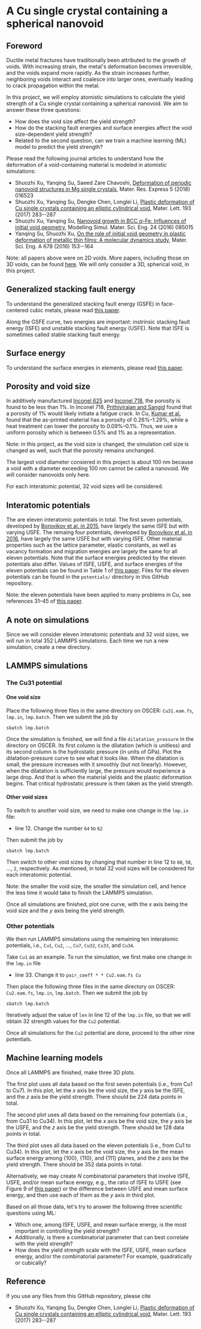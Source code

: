 # A Cu single crystal containing a spherical nanovoid

## Foreword

Ductile metal fractures have traditionally been attributed to the growth of voids. With increasing strain, the metal's deformation becomes irreversible, and the voids expand more rapidly. As the strain increases further, neighboring voids interact and coalesce into larger ones, eventually leading to crack propagation within the metal.

In this project, we will employ atomistic simulations to calculate the yield strength of a Cu single crystal containing a spherical nanovoid. We aim to answer these three questions:

- How does the void size affect the yield strength?
- How do the stacking fault energies and surface energies affect the void size-dependent yield strength?
- Related to the second question, can we train a machine learning (ML) model to predict the yield strength?

Please read the following journal articles to understand how the deformation of a void-containing material is modeled in atomistic simulations:

- Shuozhi Xu, Yanqing Su, Saeed Zare Chavoshi, [Deformation of periodic nanovoid structures in Mg single crystals](http://dx.doi.org/10.1088/2053-1591/aaa678), Mater. Res. Express 5 (2018) 016523
- Shuozhi Xu, Yanqing Su, Dengke Chen, Longlei Li, [Plastic deformation of Cu single crystals containing an elliptic cylindrical void](http://dx.doi.org/10.1016/j.matlet.2017.02.005), Mater. Lett. 193 (2017) 283--287
- Shuozhi Xu, Yanqing Su, [Nanovoid growth in BCC $\alpha$-Fe: Influences of initial void geometry](http://dx.doi.org/10.1088/0965-0393/24/8/085015), Modelling Simul. Mater. Sci. Eng. 24 (2016) 085015
- Yanqing Su, Shuozhi Xu, [On the role of initial void geometry in plastic deformation of metallic thin films: A molecular dynamics study](http://dx.doi.org/10.1016/j.msea.2016.09.091), Mater. Sci. Eng. A 678 (2016) 153--164

Note: all papers above were on 2D voids. More papers, including those on 3D voids, can be found [here](https://drive.google.com/drive/folders/10zcbMxHpxCnG1PrJtRhMz4cvf44nXNWz?usp=sharing). We will only consider a 3D, spherical void, in this project.

## Generalized stacking fault energy

To understand the generalized stacking fault energy (GSFE) in face-centered cubic metals, please read [this paper](http://dx.doi.org/10.1063/1.5115282).

Along the GSFE curve, two energies are important: instrinsic stacking fault energy (ISFE) and unstable stacking fault energy (USFE). Note that ISFE is sometimes called stable stacking fault energy.

## Surface energy

To understand the surface energies in elements, please read [this paper](http://dx.doi.org/10.1038/sdata.2016.80).

## Porosity and void size

In additively manufactured [Inconel 625](https://doi.org/10.1016/j.matdes.2022.111545) and [Inconel 718](https://doi.org/10.1016/j.promfg.2020.05.117), the porosity is found to be less than 1%. In Inconel 718, [Prithivirajan and Sangid](https://doi.org/10.1016/j.matdes.2018.04.022) found that a porosity of 1% would likely initiate a fatigue crack. In Cu, [Kumar et al.](https://doi.org/10.1016/j.promfg.2017.07.084) found that the as-printed material has a porosity of 0.26%–1.29%, while a heat treatment can lower the porosity to 0.09%–0.1%. Thus, we use a uniform porosity which is between 0.5% and 1% as a representation.

Note: in this project, as the void size is changed, the simulation cell size is changed as well, such that the porosity remains unchanged.

The largest void diameter consiered in this project is about 100 nm because a void with a diameter exceeding 100 nm cannot be called a nanovoid. We will consider nanovoids only here.

For each interatomic potential, 32 void sizes will be considered.

## Interatomic potentials

The are eleven interatomic potentials in total. The first seven potentials, developed by [Borovikov et al. in 2015](http://dx.doi.org/10.1088/0965-0393/23/5/055003), have largely the same ISFE but with varying USFE. The remaing four potentials, developed by [Borovikov et al. in 2016](http://dx.doi.org/10.1088/0965-0393/24/8/085017), have largely the same USFE but with varying ISFE. Other material properties such as the lattice parameter, elastic constants, as well as vacancy formation and migration energies are largely the same for all eleven potentials. Note that the surface energies predicted by the eleven potentials also differ. Values of ISFE, USFE, and surface energies of the eleven potentials can be found in Table 1 of [this paper](http://dx.doi.org/10.1088/0965-0393/24/8/085017). Files for the eleven potentials can be found in the `potentials/` directory in this GitHub repository.

Note: the eleven potentials have been applied to many problems in Cu, see references 31–45 of [this paper](http://dx.doi.org/10.1007/s10853-023-08779-8).

[//]: # (The second set contains [one interatomic potential]https://doi.org/10.1103/physrevb.63.224106. The file for this potential, `Cu_Mishin.eam.alloy`, can be found in the `potentials/` directory in this GitHub repository. Values of ISFE, USFE, and surface energies predicted by this `Mishin` potential are very close to those by the `Cu31` potential. However, the two potentials predict different lattice parameter and vacancy migration energy.)

## A note on simulations

Since we will consider eleven interatomic potentials and 32 void sizes, we will run in total 352 LAMMPS simulations. Each time we run a new simulation, create a new directory.

## LAMMPS simulations

### The Cu31 potential

#### One void size

Place the following three files in the same directory on OSCER: `Cu31.eam.fs`, `lmp.in`, `lmp.batch`. Then we submit the job by

	sbatch lmp.batch

Once the simulation is finished, we will find a file `dilatation_pressure` in the directory on OSCER. Its first column is the dilatation (which is unitless) and its second column is the hydrostatic pressure (in units of GPa). Plot the dilatation-pressure curve to see what it looks like. When the dilatation is small, the pressure increases with it smoothly (but not linearly). However, when the dilatation is sufficiently large, the pressure would experience a large drop. And that is when the material yields and the plastic deformation begins. That critical hydrostatic pressure is then taken as the yield strength.

#### Other void sizes

To switch to another void size, we need to make one change in the `lmp.in` file:

- line 12. Change the number `64` to `62`

Then submit the job by

	sbatch lmp.batch

Then switch to other void sizes by changing that number in line 12 to `60`, `58`, ..., `2`, respectively. As mentioned, in total 32 void sizes will be considered for each interatomic potential.

Note: the smaller the void size, the smaller the simulation cell, and hence the less time it would take to finish the LAMMPS simulation.

Once all simulations are finished, plot one curve, with the _x_ axis being the void size and the _y_ axis being the yield strength.

### Other potentials

We then run LAMMPS simulations using the remaining ten interatomic potentials, i.e., `Cu1`, `Cu2`, ..., `Cu7`, `Cu32`, `Cu33`, and `Cu34`.

Take `Cu1` as an example. To run the simulation, we first make one change in the `lmp.in` file

- line 33. Change it to `pair_coeff * * Cu2.eam.fs Cu`

Then place the following three files in the same directory on OSCER: `Cu2.eam.fs`, `lmp.in`, `lmp.batch`. Then we submit the job by

	sbatch lmp.batch

Iteratively adjust the value of `len` in line 12 of the `lmp.in` file, so that we will obtain 32 strength values for the `Cu2` potential.

Once all simulations for the `Cu2` potential are done, proceed to the other nine potentials.

## Machine learning models

Once all LAMMPS are finished, make three 3D plots.

The first plot uses all data based on the first seven potentials (i.e., from Cu1 to Cu7). In this plot, let the _x_ axis be the void size, the _y_ axis be the ISFE, and the _z_ axis be the yield strength. There should be 224 data points in total.

The second plot uses all data based on the remaining four potentials (i.e., from Cu31 to Cu34). In this plot, let the _x_ axis be the void size, the _y_ axis be the USFE, and the _z_ axis be the yield strength. There should be 128 data points in total.

The third plot uses all data based on the eleven potentials (i.e., from Cu1 to Cu34). In this plot, let the _x_ axis be the void size, the _y_ axis be the mean surface energy among {100}, {110}, and {111} planes, and the _z_ axis be the yield strength. There should be 352 data points in total.

Alternatively, we may create _N_ combinatorial parameters that involve ISFE, USFE, and/or mean surface energy, e.g., the ratio of ISFE to USFE (see Figure 9 of [this paper](http://dx.doi.org/10.1007/s10853-023-08779-8)) or the difference between USFE and mean surface energy, and then use each of them as the _y_ axis in third plot.

Based on all those data, let's try to answer the following three scientific questions using ML:

- Which one, among ISFE, USFE, and mean surface energy, is the most important in controlling the yield strength?
- Additionally, is there a combinatorial parameter that can best correlate with the yield strength?
- How does the yield strength scale with the ISFE, USFE, mean surface energy, and/or the combinatorial parameter? For example, quadratically or cubically?

## Reference

If you use any files from this GitHub repository, please cite

- Shuozhi Xu, Yanqing Su, Dengke Chen, Longlei Li, [Plastic deformation of Cu single crystals containing an elliptic cylindrical void](http://dx.doi.org/10.1016/j.matlet.2017.02.005), Mater. Lett. 193 (2017) 283--287
